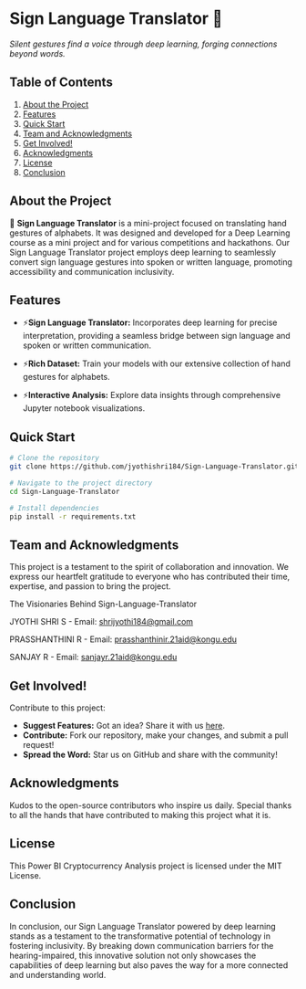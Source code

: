 # Sign Language Translator 🤟
*Silent gestures find a voice through deep learning, forging connections beyond words.*

## Table of Contents
1. [About the Project](#about-the-project)
2. [Features](#features)
3. [Quick Start](#quick-start)
4. [Team and Acknowledgments](#team-and-acknowledgments)
5. [Get Involved!](#get-involved)
6. [Acknowledgments](#acknowledgments)
7. [License](#license)
8. [Conclusion](#conclusion)

   
## About the Project
📍
**Sign Language Translator** is a mini-project focused on translating hand gestures of alphabets. It was designed and developed for a Deep Learning course as a mini project and for various competitions and hackathons. Our Sign Language Translator project employs deep learning to seamlessly convert sign language gestures into spoken or written language, promoting accessibility and communication inclusivity.

## Features
- ⚡**Sign Language Translator:** Incorporates deep learning for precise interpretation, providing a seamless bridge between sign language and spoken or written communication.
  
- ⚡**Rich Dataset:** Train your models with our extensive collection of hand gestures for alphabets.
  
- ⚡**Interactive Analysis:** Explore data insights through comprehensive Jupyter notebook visualizations.
  

## Quick Start
```bash
# Clone the repository
git clone https://github.com/jyothishri184/Sign-Language-Translator.git

# Navigate to the project directory
cd Sign-Language-Translator

# Install dependencies
pip install -r requirements.txt
```
## Team and Acknowledgments
This project is a testament to the spirit of collaboration and innovation. We express our heartfelt gratitude to everyone who has contributed their time, expertise, and passion to bring the project.

The Visionaries Behind Sign-Language-Translator

JYOTHI SHRI S - Email: [shrijyothi184@gmail.com](mailto:shrijyothi184@gmail.com)

PRASSHANTHINI R - Email: [prasshanthinir.21aid@kongu.edu](mailto:prasshanthinir.21aid@kongu.edu)

SANJAY R - Email: [sanjayr.21aid@kongu.edu](mailto:sanjayr.21aid@kongu.edu)

## Get Involved!
Contribute to this project:
- **Suggest Features:** Got an idea? Share it with us [here](#).
- **Contribute:** Fork our repository, make your changes, and submit a pull request!
- **Spread the Word:** Star us on GitHub and share with the community!

## Acknowledgments
Kudos to the open-source contributors who inspire us daily.
Special thanks to all the hands that have contributed to making this project what it is.

## License
This Power BI Cryptocurrency Analysis project is licensed under the MIT License.

## Conclusion
In conclusion, our Sign Language Translator powered by deep learning stands as a testament to the transformative potential of technology in fostering inclusivity. By breaking down communication barriers for the hearing-impaired, this innovative solution not only showcases the capabilities of deep learning but also paves the way for a more connected and understanding world.
